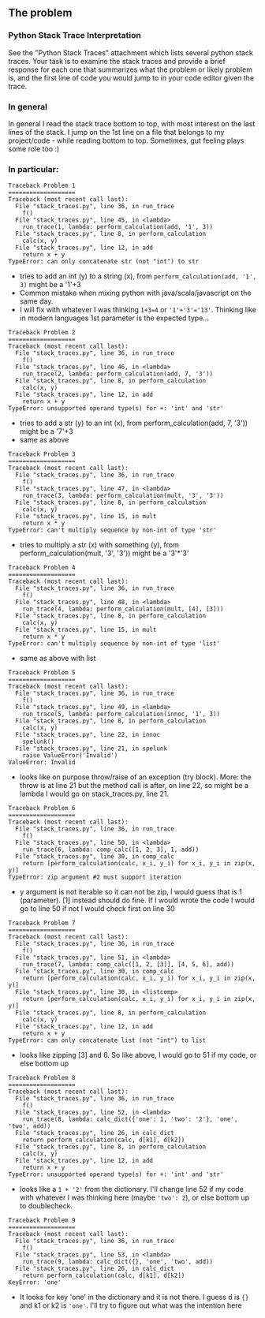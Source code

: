 ## 
## The problem
### Python Stack Trace Interpretation
See the "Python Stack Traces" attachment which lists several python stack traces. Your task is
to examine the stack traces and provide a brief response for each one that summarizes what
the problem or likely problem is, and the first line of code you would jump to in your code editor
given the trace.

### In general
In general I read the stack trace bottom to top, with most interest on the last lines of the stack.
I jump on the 1st line on a file that belongs to my project/code - while reading bottom to top.
Sometimes, gut feeling plays some role too :)

### In particular:
```
Traceback Problem 1
===================
Traceback (most recent call last):
  File "stack_traces.py", line 36, in run_trace
    f()
  File "stack_traces.py", line 45, in <lambda>
    run_trace(1, lambda: perform_calculation(add, '1', 3))
  File "stack_traces.py", line 8, in perform_calculation
    calc(x, y)
  File "stack_traces.py", line 12, in add
    return x + y
TypeError: can only concatenate str (not "int") to str
```
 - tries to add an int (y) to a string (x),
from `perform_calculation(add, '1', 3)` might be a '1'+3
 - Common mistake when mixing python with java/scala/javascript on the same day.
 - I will fix with whatever I was thinking `1+3=4` or `'1'+'3'='13'`. Thinking like in modern languages 1st parameter is the expected type... 

```
Traceback Problem 2
===================
Traceback (most recent call last):
  File "stack_traces.py", line 36, in run_trace
    f()
  File "stack_traces.py", line 46, in <lambda>
    run_trace(2, lambda: perform_calculation(add, 7, '3'))
  File "stack_traces.py", line 8, in perform_calculation
    calc(x, y)
  File "stack_traces.py", line 12, in add
    return x + y
TypeError: unsupported operand type(s) for +: 'int' and 'str'
```
 - tries to add a str (y) to an int (x),
from perform_calculation(add, 7, '3')) might be a '7'+3
 - same as above

```
Traceback Problem 3
===================
Traceback (most recent call last):
  File "stack_traces.py", line 36, in run_trace
    f()
  File "stack_traces.py", line 47, in <lambda>
    run_trace(3, lambda: perform_calculation(mult, '3', '3'))
  File "stack_traces.py", line 8, in perform_calculation
    calc(x, y)
  File "stack_traces.py", line 15, in mult
    return x * y
TypeError: can't multiply sequence by non-int of type 'str'
```
 - tries to multiply a str (x) with something (y),
from perform_calculation(mult, '3', '3')) might be a '3'*'3'

```
Traceback Problem 4
===================
Traceback (most recent call last):
  File "stack_traces.py", line 36, in run_trace
    f()
  File "stack_traces.py", line 48, in <lambda>
    run_trace(4, lambda: perform_calculation(mult, [4], [3]))
  File "stack_traces.py", line 8, in perform_calculation
    calc(x, y)
  File "stack_traces.py", line 15, in mult
    return x * y
TypeError: can't multiply sequence by non-int of type 'list'
```
- same as above with list

```
Traceback Problem 5
===================
Traceback (most recent call last):
  File "stack_traces.py", line 36, in run_trace
    f()
  File "stack_traces.py", line 49, in <lambda>
    run_trace(5, lambda: perform_calculation(innoc, '1', 3))
  File "stack_traces.py", line 8, in perform_calculation
    calc(x, y)
  File "stack_traces.py", line 22, in innoc
    spelunk()
  File "stack_traces.py", line 21, in spelunk
    raise ValueError('Invalid')
ValueError: Invalid
```
- looks like on purpose throw/raise of an exception (try block). 
More: the throw is at line 21 but the method call is after, on line 22, so might be a lambda
I would go on stack_traces.py, line 21. 

```
Traceback Problem 6
===================
Traceback (most recent call last):
  File "stack_traces.py", line 36, in run_trace
    f()
  File "stack_traces.py", line 50, in <lambda>
    run_trace(6, lambda: comp_calc([1, 2, 3], 1, add))
  File "stack_traces.py", line 30, in comp_calc
    return [perform_calculation(calc, x_i, y_i) for x_i, y_i in zip(x, y)]
TypeError: zip argument #2 must support iteration
```
- y argument is not iterable so it can not be zip, I would guess that is 1 (parameter).
[1] instead should do fine. If I would wrote the code I would go to line 50 if not I would check first on line 30

```
Traceback Problem 7
===================
Traceback (most recent call last):
  File "stack_traces.py", line 36, in run_trace
    f()
  File "stack_traces.py", line 51, in <lambda>
    run_trace(7, lambda: comp_calc([1, 2, [3]], [4, 5, 6], add))
  File "stack_traces.py", line 30, in comp_calc
    return [perform_calculation(calc, x_i, y_i) for x_i, y_i in zip(x, y)]
  File "stack_traces.py", line 30, in <listcomp>
    return [perform_calculation(calc, x_i, y_i) for x_i, y_i in zip(x, y)]
  File "stack_traces.py", line 8, in perform_calculation
    calc(x, y)
  File "stack_traces.py", line 12, in add
    return x + y
TypeError: can only concatenate list (not "int") to list
```
- looks like zipping [3] and 6. So like above, I would go to 51 if my code, or else bottom up

```
Traceback Problem 8
===================
Traceback (most recent call last):
  File "stack_traces.py", line 36, in run_trace
    f()
  File "stack_traces.py", line 52, in <lambda>
    run_trace(8, lambda: calc_dict({'one': 1, 'two': '2'}, 'one', 'two', add))
  File "stack_traces.py", line 26, in calc_dict
    return perform_calculation(calc, d[k1], d[k2])
  File "stack_traces.py", line 8, in perform_calculation
    calc(x, y)
  File "stack_traces.py", line 12, in add
    return x + y
TypeError: unsupported operand type(s) for +: 'int' and 'str'
```
- looks like a `1 + '2'` from the dictionary. 
I'll change line 52 if my code with whatever I was thinking here (maybe `'two': 2`), or else bottom up to doublecheck.

```
Traceback Problem 9
===================
Traceback (most recent call last):
  File "stack_traces.py", line 36, in run_trace
    f()
  File "stack_traces.py", line 53, in <lambda>
    run_trace(9, lambda: calc_dict({}, 'one', 'two', add))
  File "stack_traces.py", line 26, in calc_dict
    return perform_calculation(calc, d[k1], d[k2])
KeyError: 'one'
```
- It looks for key 'one' in the dictionary and it is not there.
I guess d is `{}` and k1 or k2 is `'one'`. I'll try to figure out what was the intention here